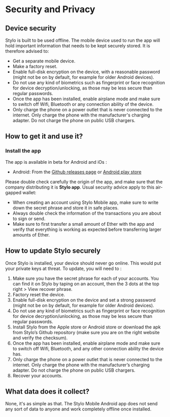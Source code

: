 # Security and Privacy

## Device security
Stylo is built to be used offline. The mobile device used to run the app will hold important information that needs to be kept securely stored. It is therefore advised to:
- Get a separate mobile device.
- Make a factory reset.
- Enable full-disk encryption on the device, with a reasonable password (might not be on by default, for example for older Android devices).
- Do not use any kind of biometrics such as fingerprint or face recognition for device decryption/unlocking, as those may be less secure than regular passwords.
- Once the app has been installed, enable airplane mode and make sure to switch off Wifi, Bluetooth or any connection ability of the device.
- Only charge the phone on a power outlet that is never connected to the internet. Only charge the phone with the manufacturer's charging adapter. Do not charge the phone on public USB chargers.

## How to get it and use it?

### Install the app
The app is available in beta for Android and iOs :
- Android: From the [Github releases page](https://github.com/stylo-app/stylo/releases) or [Android play store](https://play.google.com/store/apps/details?id=com.styloapp)
<!-- - [iOs app store](https://itunes.apple.com/us/app//id1218174838)-->

Please double check carefully the origin of the app, and make sure that the company distributing it is **Stylo app**. Usual security advice apply to this air-gapped wallet: 
- When creating an account using Stylo Mobile app, make sure to write down the secret phrase and store it in safe places.
- Always double check the information of the transactions you are about to sign or send.
- Make sure to first transfer a small amount of Ether with the app and verify that everything is working as expected before transferring larger amounts of Ether.

## How to update Stylo securely
Once Stylo is installed, your device should never go online. This would put your private keys at threat. To update, you will need to :
1. Make sure you have the secret phrase for each of your accounts. You can find it on Stylo by taping on an account, then the 3 dots at the top right > View recover phrase.
2. Factory reset the device.
3. Enable full-disk encryption on the device and set a strong password (might not be on by default, for example for older Android devices).
4. Do not use any kind of biometrics such as fingerprint or face recognition for device decryption/unlocking, as those may be less secure than regular passwords.
5. Install Stylo from the Apple store or Android store or download the apk from Stylo’s Github repository (make sure you are on the right website and verify the checksum).
6. Once the app has been installed, enable airplane mode and make sure to switch off Wifi, Bluetooth, and any other connection ability the device has.
7. Only charge the phone on a power outlet that is never connected to the internet. Only charge the phone with the manufacturer’s charging adapter. Do not charge the phone on public USB chargers.
8. Recover your accounts.

## What data does it collect?
None, it's as simple as that. The Stylo Mobile Android app does not send any sort of data to anyone and work completely offline once installed.
